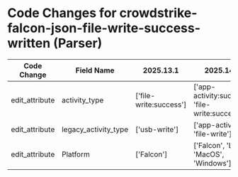 # Code Changes for crowdstrike-falcon-json-file-write-success-written (Parser)

| Code Change | Field Name | 2025.13.1 | 2025.14.1 |
|-------------|------------|-----------|------------|
| edit_attribute | activity_type | ['file-write:success'] | ['app-activity:success', 'file-write:success'] |
| edit_attribute | legacy_activity_type | ['usb-write'] | ['app-activity', 'file-write'] |
| edit_attribute | Platform | ['Falcon'] | ['Falcon', 'Linux', 'MacOS', 'Windows'] |